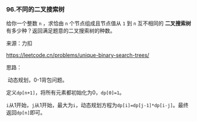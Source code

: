 ### 96.不同的二叉搜索树

给你一个整数 `n` ，求恰由 `n` 个节点组成且节点值从 `1` 到 `n` 互不相同的 **二叉搜索树** 有多少种？返回满足题意的二叉搜索树的种数。

来源：力扣

https://leetcode.cn/problems/unique-binary-search-trees/



思路：

​		动态规划，0-1背包问题。

​		定义`dp[n+1]`，将所有元素都初始化为0，`dp[0]=1`。

​		`i`从1开始，`j`从1开始，最大为`i`，动态规划方程为`dp[i]=dp[j-1]*dp[i-j]`。最终返回`dp[n]`即可。